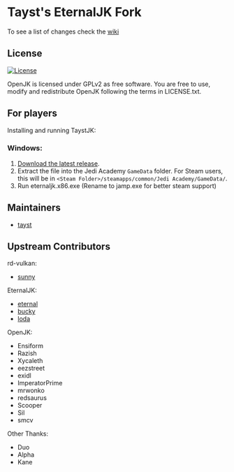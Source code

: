 # Tayst's EternalJK Fork
To see a list of changes check the [wiki](https://github.com/taysta/TaystJK/wiki/TaystJK-changes-from-EternalJK)

## License

[![License](https://img.shields.io/github/license/eternalcodes/EternalJK.svg)](https://github.com/eternalcodes/EternalJK/blob/master/LICENSE.txt)

OpenJK is licensed under GPLv2 as free software. You are free to use, modify and redistribute OpenJK following the terms in LICENSE.txt.


## For players

Installing and running TaystJK:

### Windows:
1. [Download the latest release](https://github.com/taysta/TaystJK/releases).
2. Extract the file into the Jedi Academy `GameData` folder. For Steam users, this will be in `<Steam Folder>/steamapps/common/Jedi Academy/GameData/`.
3. Run eternaljk.x86.exe (Rename to jamp.exe for better steam support)


## Maintainers
* [tayst](https://github.com/taysta)

## Upstream Contributors 
rd-vulkan:
* [sunny](https://github.com/JKSunny)

EternalJK:
* [eternal](https://github.com/eternalcodes)
* [bucky](https://github.com/Bucky21659)
* [loda](https://github.com/videoP)

OpenJK:
* Ensiform
* Razish
* Xycaleth
* eezstreet
* exidl
* ImperatorPrime
* mrwonko
* redsaurus
* Scooper
* Sil
* smcv

Other Thanks:
* Duo
* Alpha
* Kane
